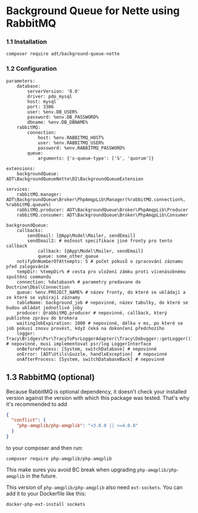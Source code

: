 # Background Queue for Nette using RabbitMQ

### 1.1 Installation

```
composer require adt/background-queue-nette
```

### 1.2 Configuration

```neon
parameters:
	database:
		serverVersion: '8.0'
		driver: pdo_mysql
		host: mysql
		port: 3306
		user: %env.DB_USER%
		password: %env.DB_PASSWORD%
		dbname: %env.DB_DBNAME%
	rabbitMQ:
		connection:
			host: %env.RABBITMQ_HOST%
			user: %env.RABBITMQ_USER%
			password: %env.RABBITMQ_PASSWORD%
		queue:
			arguments: {'x-queue-type': ['S', 'quorum']} 

extensions:
	backgroundQueue: ADT\BackgroundQueueNette\DI\BackgroundQueueExtension

services:
	rabbitMQ.manager: ADT\BackgroundQueue\Broker\PhpAmqpLib\Manager(%rabbitMQ.connection%, %rabbitMQ.queue%)
	rabbitMQ.producer: ADT\BackgroundQueue\Broker\PhpAmqpLib\Producer
	rabbitMQ.consumer: ADT\BackgroundQueue\Broker\PhpAmqpLib\Consumer

backgroundQueue:
	callbacks:
		sendEmail: [@App\Model\Mailer, sendEmail]
		sendEmail2: # možnost specifikace jiné fronty pro tento callback
			callback: [@App\Model\Mailer, sendEmail]
			queue: some_other_queue
	notifyOnNumberOfAttempts: 5 # počet pokusů o zpracování záznamu před zalogováním
	tempDir: %tempDir% # cesta pro uložení zámku proti vícenásobnému spuštění commandu
	connection: %database% # parametry predavane do Doctrine\Dbal\Connection
	queue: %env.PROJECT_NAME% # název fronty, do které se ukládají a ze které se vybírají záznamy
	tableName: background_job # nepovinné, název tabulky, do které se budou ukládat jednotlivé joby
	producer: @rabbitMQ.producer # nepovinné, callback, který publishne zprávu do brokera
	waitingJobExpiration: 1000 # nepovinné, délka v ms, po které se job pokusí znovu provést, když čeká na dokončení předchozího
	logger: Tracy\Bridges\Psr\TracyToPsrLoggerAdapter(\Tracy\Debugger::getLogger()) # nepovinné, musí implementovat psr/log LoggerInterface
	onBeforeProcess: [System, switchDatabase] # nepovinné
	onError: [ADT\Utils\Guzzle, handleException]  # nepovinné
	onAfterProcess: [System, switchDatabaseBack] # nepovinné
```

## 1.3 RabbitMQ (optional)

Because RabbitMQ is optional dependency, it doesn't check your installed version against the version with which this package was tested. That's why it's recommended to add

```json
{
  "conflict": {
    "php-amqplib/php-amqplib": "<3.0.0 || >=4.0.0"
  }
}
```

to your composer and then run:

```
composer require php-amqplib/php-amqplib
```

This make sures you avoid BC break when upgrading `php-amqplib/php-amqplib` in the future.

This version of `php-amqplib/php-amqplib` also need `ext-sockets`. You can add it to your Dockerfile like this:

```Dockerfile
docker-php-ext-install sockets
```


